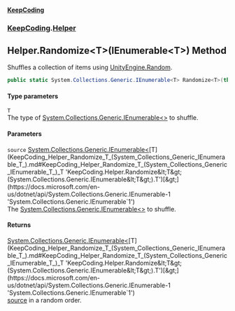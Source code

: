 #### [KeepCoding](index.md 'index')
### [KeepCoding](KeepCoding.md 'KeepCoding').[Helper](KeepCoding_Helper.md 'KeepCoding.Helper')
## Helper.Randomize&lt;T&gt;(IEnumerable&lt;T&gt;) Method
Shuffles a collection of items using [UnityEngine.Random](https://docs.microsoft.com/en-us/dotnet/api/UnityEngine.Random 'UnityEngine.Random').  
```csharp
public static System.Collections.Generic.IEnumerable<T> Randomize<T>(this System.Collections.Generic.IEnumerable<T> source);
```
#### Type parameters
<a name='KeepCoding_Helper_Randomize_T_(System_Collections_Generic_IEnumerable_T_)_T'></a>
`T`  
The type of [System.Collections.Generic.IEnumerable&lt;&gt;](https://docs.microsoft.com/en-us/dotnet/api/System.Collections.Generic.IEnumerable-1 'System.Collections.Generic.IEnumerable`1') to shuffle.
  
#### Parameters
<a name='KeepCoding_Helper_Randomize_T_(System_Collections_Generic_IEnumerable_T_)_source'></a>
`source` [System.Collections.Generic.IEnumerable&lt;](https://docs.microsoft.com/en-us/dotnet/api/System.Collections.Generic.IEnumerable-1 'System.Collections.Generic.IEnumerable`1')[T](KeepCoding_Helper_Randomize_T_(System_Collections_Generic_IEnumerable_T_).md#KeepCoding_Helper_Randomize_T_(System_Collections_Generic_IEnumerable_T_)_T 'KeepCoding.Helper.Randomize&lt;T&gt;(System.Collections.Generic.IEnumerable&lt;T&gt;).T')[&gt;](https://docs.microsoft.com/en-us/dotnet/api/System.Collections.Generic.IEnumerable-1 'System.Collections.Generic.IEnumerable`1')  
The [System.Collections.Generic.IEnumerable&lt;&gt;](https://docs.microsoft.com/en-us/dotnet/api/System.Collections.Generic.IEnumerable-1 'System.Collections.Generic.IEnumerable`1') to shuffle.
  
#### Returns
[System.Collections.Generic.IEnumerable&lt;](https://docs.microsoft.com/en-us/dotnet/api/System.Collections.Generic.IEnumerable-1 'System.Collections.Generic.IEnumerable`1')[T](KeepCoding_Helper_Randomize_T_(System_Collections_Generic_IEnumerable_T_).md#KeepCoding_Helper_Randomize_T_(System_Collections_Generic_IEnumerable_T_)_T 'KeepCoding.Helper.Randomize&lt;T&gt;(System.Collections.Generic.IEnumerable&lt;T&gt;).T')[&gt;](https://docs.microsoft.com/en-us/dotnet/api/System.Collections.Generic.IEnumerable-1 'System.Collections.Generic.IEnumerable`1')  
[source](KeepCoding_Helper_Randomize_T_(System_Collections_Generic_IEnumerable_T_).md#KeepCoding_Helper_Randomize_T_(System_Collections_Generic_IEnumerable_T_)_source 'KeepCoding.Helper.Randomize&lt;T&gt;(System.Collections.Generic.IEnumerable&lt;T&gt;).source') in a random order.
